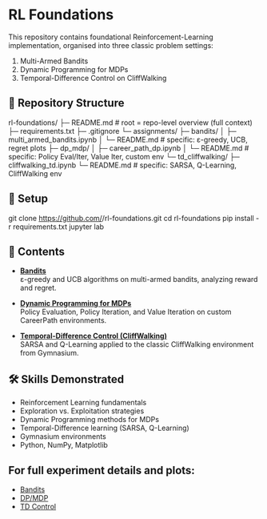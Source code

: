 # RL Foundations

This repository contains foundational Reinforcement-Learning implementation, organised into three classic problem settings:

1. Multi-Armed Bandits
2. Dynamic Programming for MDPs
3. Temporal-Difference Control on CliffWalking

## 📂 Repository Structure
rl-foundations/
├─ README.md              # root = repo-level overview (full context)
├─ requirements.txt
├─ .gitignore
└─ assignments/
   ├─ bandits/
   │  ├─ multi_armed_bandits.ipynb
   │  └─ README.md        # specific: ε-greedy, UCB, regret plots
   ├─ dp_mdp/
   │  ├─ career_path_dp.ipynb
   │  └─ README.md        # specific: Policy Eval/Iter, Value Iter, custom env
   └─ td_cliffwalking/
      ├─ cliffwalking_td.ipynb
      └─ README.md        # specific: SARSA, Q-Learning, CliffWalking env

## 🚀 Setup

git clone https://github.com/<your-username>/rl-foundations.git
cd rl-foundations
pip install -r requirements.txt
jupyter lab

## 📘 Contents

- **[Bandits](assignments/bandits/README.md)**  
  ε-greedy and UCB algorithms on multi-armed bandits, analyzing reward and regret.

- **[Dynamic Programming for MDPs](assignments/dp_mdp/README.md)**  
  Policy Evaluation, Policy Iteration, and Value Iteration on custom CareerPath environments.

- **[Temporal-Difference Control (CliffWalking)](assignments/td_cliffwalking/README.md)**  
  SARSA and Q-Learning applied to the classic CliffWalking environment from Gymnasium.

## 🛠️ Skills Demonstrated
- Reinforcement Learning fundamentals
- Exploration vs. Exploitation strategies
- Dynamic Programming methods for MDPs
- Temporal-Difference learning (SARSA, Q-Learning)
- Gymnasium environments
- Python, NumPy, Matplotlib

## For full experiment details and plots:  
- [Bandits](assignments/bandits/README.md)  
- [DP/MDP](assignments/dp_mdp/README.md)  
- [TD Control](assignments/td_cliffwalking/README.md)
